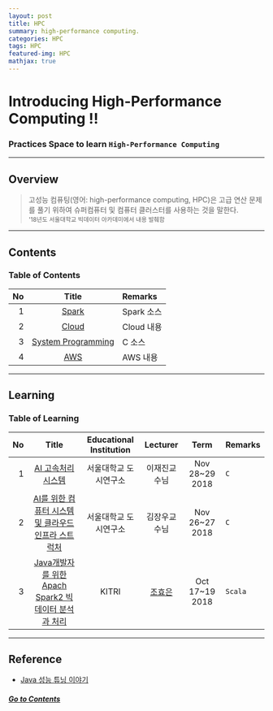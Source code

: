 ```yaml
---
layout: post
title: HPC
summary: high-performance computing. 
categories: HPC
tags: HPC
featured-img: HPC
mathjax: true
---
```


# Introducing High-Performance Computing !!

### Practices Space to learn `High-Performance Computing`

---

## Overview

> 고성능 컴퓨팅(영어: high-performance computing, HPC)은 고급 연산 문제를 풀기 위하여 슈퍼컴퓨터 및 컴퓨터 클러스터를 사용하는 것을 말한다.  
> <small> '18년도 서울대학교 빅데이터 아카데미에서 내용 발췌함 </small>

---

## Contents

### Table of Contents

|No|Title|Remarks|
|--:|:-:|:--|
|1|[Spark](/_pages/HPC/Spark/2018-10-17-KITRI-Spark)|Spark 소스|
|2|[Cloud](/_pages/HPC/2018-12-11-UDSL-HP)|Cloud 내용|
|3|[System Programming]()|C 소스|
|4|[AWS]()|AWS 내용|

---

## Learning

### Table of Learning

|No|Title|Educational Institution|Lecturer|Term|Remarks|
|--:|:--:|:-:|:--:|:--:|:-|
|1|[AI 고속처리시스템](/_pages/HPC/2018-12-11-UDSL-HP)|서울대학교 도시연구소|이재진교수님|Nov 28~29 2018|`C`|
|2|[AI를 위한 컴퓨터 시스템 및 클라우드 인프라 스트럭처](https://shpimit.github.io/remarkjs/cmd.html?HPC/udsl2.md)|서울대학교 도시연구소|김장우교수님|Nov 26~27 2018|`C`|
|3|[Java개발자를 위한 Apach Spark2 빅데이터 분석과 처리](/_pages/HPC/Spark/2018-10-17-KITRI-Spark)|KITRI|[조효은](http://cafe.naver.com/honeyjava)|Oct 17~19 2018|`Scala`|

---

## Reference

* [Java 성능 튜닝 이야기](/_pages/HPC/2018-12-15-JavaPerformance)

##### [Go to Contents](#contents)